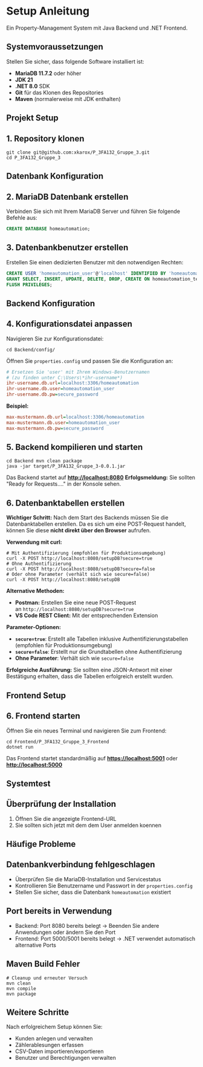 # Setup Anleitung

Ein Property-Management System mit Java Backend und .NET Frontend.

## **Systemvoraussetzungen**
Stellen Sie sicher, dass folgende Software installiert ist:
- **MariaDB 11.7.2** oder höher
- **JDK 21** 
- **.NET 8.0** SDK
- **Git** für das Klonen des Repositories
- **Maven** (normalerweise mit JDK enthalten)

## **Projekt Setup**
## **1. Repository klonen**

```shell
git clone git@github.com:xkarox/P_3FA132_Gruppe_3.git 
cd P_3FA132_Gruppe_3
```
## **Datenbank Konfiguration**

## **2. MariaDB Datenbank erstellen**

Verbinden Sie sich mit Ihrem MariaDB Server und führen Sie folgende Befehle aus:
```sql
CREATE DATABASE homeautomation;
```
## **3. Datenbankbenutzer erstellen**

Erstellen Sie einen dedizierten Benutzer mit den notwendigen Rechten:
```sql
CREATE USER 'homeautomation_user'@'localhost' IDENTIFIED BY 'homeautomation_pass';
GRANT SELECT, INSERT, UPDATE, DELETE, DROP, CREATE ON homeautomation_test.* TO 'homeautomation_user'@'localhost';
FLUSH PRIVILEGES;
```
## **Backend Konfiguration**

## **4. Konfigurationsdatei anpassen**

Navigieren Sie zur Konfigurationsdatei:
```shell
cd Backend/config/
```
Öffnen Sie `properties.config` und passen Sie die Konfiguration an:
```ini
# Ersetzen Sie 'user' mit Ihrem Windows-Benutzernamen 
# (zu finden unter C:\Users\*ihr-username*) 
ihr-username.db.url=localhost:3306/homeautomation 
ihr-username.db.user=homeautomation_user 
ihr-username.db.pw=secure_password
```
**Beispiel:**
```ini
max-mustermann.db.url=localhost:3306/homeautomation 
max-mustermann.db.user=homeautomation_user 
max-mustermann.db.pw=secure_password
```
## **5. Backend kompilieren und starten**
```shell
cd Backend mvn clean package 
java -jar target/P_3FA132_Gruppe_3-0.0.1.jar
```
Das Backend startet auf **[http://localhost:8080](http://localhost:8080/)**
**Erfolgsmeldung:** Sie sollten "Ready for Requests...." in der Konsole sehen.
## **6. Datenbanktabellen erstellen**
**Wichtiger Schritt:** Nach dem Start des Backends müssen Sie die Datenbanktabellen erstellen. Da es sich um eine POST-Request handelt, können Sie diese **nicht direkt über den Browser** aufrufen.

**Verwendung mit curl:**
```shell
# Mit Authentifizierung (empfohlen für Produktionsumgebung) 
curl -X POST http://localhost:8080/setupDB?secure=true 
# Ohne Authentifizierung 
curl -X POST http://localhost:8080/setupDB?secure=false 
# Oder ohne Parameter (verhält sich wie secure=false) 
curl -X POST http://localhost:8080/setupDB
```

**Alternative Methoden:**
- **Postman:** Erstellen Sie eine neue POST-Request an `http://localhost:8080/setupDB?secure=true`
- **VS Code REST Client:** Mit der entsprechenden Extension

**Parameter-Optionen:**
- **`secure=true`**: Erstellt alle Tabellen inklusive Authentifizierungstabellen (empfohlen für Produktionsumgebung)
- **`secure=false`**: Erstellt nur die Grundtabellen ohne Authentifizierung
- **Ohne Parameter**: Verhält sich wie `secure=false`

**Erfolgreiche Ausführung:** Sie sollten eine JSON-Antwort mit einer Bestätigung erhalten, dass die Tabellen erfolgreich erstellt wurden.
## **Frontend Setup**

## **6. Frontend starten**
Öffnen Sie ein neues Terminal und navigieren Sie zum Frontend:
```shell
cd Frontend/P_3FA132_Gruppe_3_Frontend 
dotnet run
```
Das Frontend startet standardmäßig auf **[https://localhost:5001](https://localhost:5001/)** oder **[http://localhost:5000](http://localhost:5000/)**
## **Systemtest**

## **Überprüfung der Installation**
1. Öffnen Sie die angezeigte Frontend-URL
2. Sie sollten sich jetzt mit dem dem User anmelden koennen 

## **Häufige Probleme**
## **Datenbankverbindung fehlgeschlagen**
- Überprüfen Sie die MariaDB-Installation und Servicestatus
- Kontrollieren Sie Benutzername und Passwort in der `properties.config`
- Stellen Sie sicher, dass die Datenbank `homeautomation` existiert

## **Port bereits in Verwendung**
- Backend: Port 8080 bereits belegt → Beenden Sie andere Anwendungen oder ändern Sie den Port
- Frontend: Port 5000/5001 bereits belegt → .NET verwendet automatisch alternative Ports

## **Maven Build Fehler**
```shell
# Cleanup und erneuter Versuch 
mvn clean 
mvn compile 
mvn package
```

## **Weitere Schritte**

Nach erfolgreichem Setup können Sie:
- Kunden anlegen und verwalten
- Zählerablesungen erfassen
- CSV-Daten importieren/exportieren
- Benutzer und Berechtigungen verwalten


